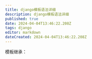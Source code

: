 ```yaml
---
title: django模板语法详细
description: django模板语法详细
published: true
date: 2024-04-04T13:46:22.208Z
tags: django
editor: markdown
dateCreated: 2024-04-04T13:46:22.208Z
---
```


模板继承：


















